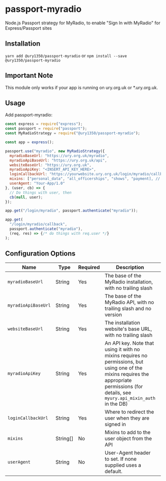 # passport-myradio
Node.js Passport strategy for MyRadio, to enable "Sign In with MyRadio" for Express/Passport sites

## Installation

`yarn add @ury1350/passport-myradio` or `npm install --save @ury1350/passport-myradio`

## Important Note

This module only works if your app is running on ury.org.uk or *.ury.org.uk.

## Usage

Add passport-myradio:

```js
const express = require("express");
const passport = require("passport");
const MyRadioStrategy = require("@ury1350/passport-myradio");

const app = express();

passport.use("myradio", new MyRadioStrategy({
  myradioBaseUrl: "https://ury.org.uk/myradio",
  myradioApiBaseUrl: "https://ury.org.uk/api",
  websiteBaseUrl: "https://ury.org.uk",
  myradioApiKey: "<INSERT_API_KEY_HERE>",
  loginCallbackUrl: "https://yourwebsite.ury.org.uk/login/myradio/callback",
  mixins: ["personal_data", "all_officerships", "shows", "payment], // change this
  userAgent: "Your-App/1.0"
}, (user, cb) => {
  // Do things with user, then
  cb(null, user);
});

app.get("/login/myradio", passport.authenticate("myradio"));

app.get(
  "/login/myradio/callback", 
  passport.authenticate("myradio"),
  (req, res) => {/* do things with req.user */}
);
```

## Configuration Options

| Name                | Type     | Required | Description                                                                                                                                                                                  | Example                                                   |
|---------------------|----------|----------|----------------------------------------------------------------------------------------------------------------------------------------------------------------------------------------------|-----------------------------------------------------------|
| `myradioBaseUrl`    | String   | Yes      | The base of the MyRadio installation, with no trailing slash                                                                                                                                 | `"https://ury.org.uk/myradio"`                            |
| `myradioApiBaseUrl` | String   | Yes      | The base of the MyRadio API, with no trailing slash and no version                                                                                                                           | `"https://ury.org.uk/api"`                                |
| `websiteBaseUrl`    | String   | Yes      | The installation website's base URL, with no trailing slash                                                                                                                                  | `"https://ury.org.uk"`                                    |
| `myradioApiKey`     | String   | Yes      | An API key.  Note that using it with no mixins requires no permissions, but using one of the mixins requires the appropriate permissions (for details, see `myury.api_mixin_auth` in the DB) | `"YOUR_API_KEY_HERE"`                                     |
| `loginCallbackUrl`  | String   | Yes      | Where to redirect the user when they are signed in                                                                                                                                           | `"https://yourwebsite.ury.org.uk/login/myradio/callback"` |
| `mixins`            | String[] | No       | Mixins to add to the user object from the API                                                                                                                                                | `["personal_data", "all_officerships"]`                   |
| `userAgent`         | String   | No       | User-Agent header to set. If none supplied uses a default.                                                                                                                                   | `"Your-App/1.0"`                                          |
